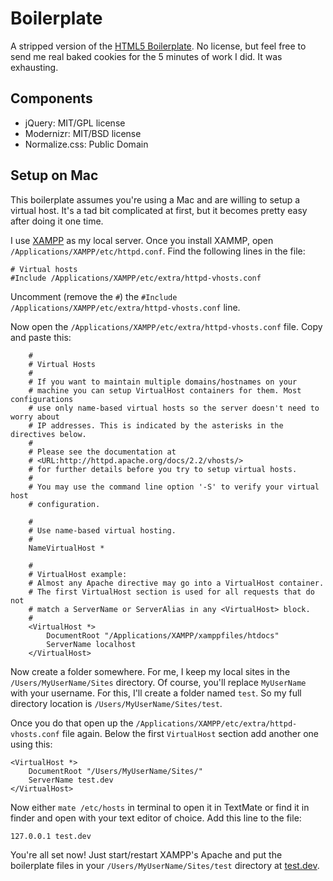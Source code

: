 # Boilerplate

A stripped version of the [HTML5 Boilerplate](http://html5boilerplate.com). No license, but feel free to send me real baked cookies for the 5 minutes of work I did. It was exhausting.


## Components

* jQuery: MIT/GPL license
* Modernizr: MIT/BSD license
* Normalize.css: Public Domain

## Setup on Mac

This boilerplate assumes you're using a Mac and are willing to setup a virtual host. It's a tad bit complicated at first, but it becomes pretty easy after doing it one time.

I use [XAMPP](http://www.apachefriends.org/en/xampp.html) as my local server. Once you install XAMMP, open `/Applications/XAMPP/etc/httpd.conf`. Find the following lines in the file:

	# Virtual hosts
	#Include /Applications/XAMPP/etc/extra/httpd-vhosts.conf

Uncomment (remove the `#`) the `#Include /Applications/XAMPP/etc/extra/httpd-vhosts.conf` line.

Now open the `/Applications/XAMPP/etc/extra/httpd-vhosts.conf` file. Copy and paste this:

		#
		# Virtual Hosts
		#
		# If you want to maintain multiple domains/hostnames on your
		# machine you can setup VirtualHost containers for them. Most configurations
		# use only name-based virtual hosts so the server doesn't need to worry about
		# IP addresses. This is indicated by the asterisks in the directives below.
		#
		# Please see the documentation at 
		# <URL:http://httpd.apache.org/docs/2.2/vhosts/>
		# for further details before you try to setup virtual hosts.
		#
		# You may use the command line option '-S' to verify your virtual host
		# configuration.

		#
		# Use name-based virtual hosting.
		#
		NameVirtualHost *

		#
		# VirtualHost example:
		# Almost any Apache directive may go into a VirtualHost container.
		# The first VirtualHost section is used for all requests that do not
		# match a ServerName or ServerAlias in any <VirtualHost> block.
		#
		<VirtualHost *>
		    DocumentRoot "/Applications/XAMPP/xamppfiles/htdocs"
		    ServerName localhost
		</VirtualHost>

Now create a folder somewhere. For me, I keep my local sites in the `/Users/MyUserName/Sites` directory. Of course, you'll replace `MyUserName` with your username. For this, I'll create a folder named `test`. So my full directory location is `/Users/MyUserName/Sites/test`.

Once you do that open up the `/Applications/XAMPP/etc/extra/httpd-vhosts.conf` file again. Below the first `VirtualHost` section add another one using this:

	<VirtualHost *>
	    DocumentRoot "/Users/MyUserName/Sites/"
	    ServerName test.dev
	</VirtualHost>

Now either `mate /etc/hosts` in terminal to open it in TextMate or find it in finder and open with your text editor of choice. Add this line to the file:

	127.0.0.1 test.dev

You're all set now! Just start/restart XAMPP's Apache and put the boilerplate files in your `/Users/MyUserName/Sites/test` directory at [test.dev](http://test.dev).